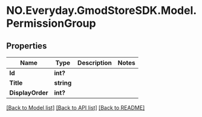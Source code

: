 # NO.Everyday.GmodStoreSDK.Model.PermissionGroup
## Properties

Name | Type | Description | Notes
------------ | ------------- | ------------- | -------------
**Id** | **int?** |  | 
**Title** | **string** |  | 
**DisplayOrder** | **int?** |  | 

[[Back to Model list]](../README.md#documentation-for-models) [[Back to API list]](../README.md#documentation-for-api-endpoints) [[Back to README]](../README.md)

